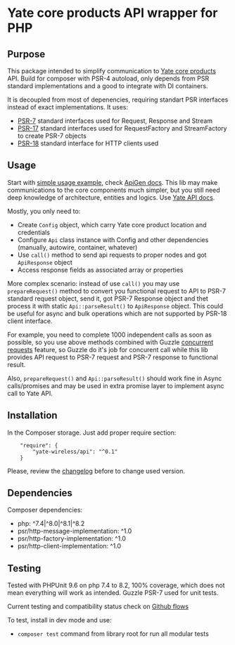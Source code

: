 # Yate core products API wrapper for PHP

## Purpose

This package intended to simplify communication to [Yate core products](https://yatebts.com/products/) API. Build for composer with PSR-4 autoload, only depends from PSR standard implementations and a good to integrate with DI containers.

It is decoupled from most of depenencies, requiring standart PSR interfaces instead of exact implementations. It uses:
- [PSR-7](https://www.php-fig.org/psr/psr-7) standard interfaces used for Request, Response and Stream
- [PSR-17](https://www.php-fig.org/psr/psr-17) standard interfaces used for RequestFactory and StreamFactory to create PSR-7 objects
- [PSR-18](https://www.php-fig.org/psr/psr-18) standard interface for HTTP clients used

## Usage
Start with [simple usage example](https://github.com/yate-wireless/api/blob/master/example/example.php), check [ApiGen docs](https://yate-wireless.github.io/api/). This lib may make communications to the core components much simpler, but you still need deep knowledge of architecture, entities and logics. Use [Yate API docs](https://yatebts.com/documentation/core-network-documentation/).

Mostly, you only need to:
- Create `Config` object, which carry Yate core product location and credentials
- Configure `Api` class instance with Config and other dependencies (manually, autowire, container, whatever)
- Use `call()` method to send api requests to proper nodes and got `ApiResponse` object
- Access response fields as associated array or properties

More complex scenario: instead of use `call()` you may use `prepareRequest()` method to convert you functional request to API to PSR-7 standard request object, send it, got PSR-7 Response object and thet process it with static `Api::parseResult()` to `ApiResponse` object.
This could be useful for async and bulk operations which are not supported by PSR-18 client interface.

For example, you need to complete 1000 independent calls as soon as possible, so you use above methods combined with Guzzle [concurrent requests](https://docs.guzzlephp.org/en/stable/quickstart.html#concurrent-requests) feature, so Guzzle do it's job for concurent call while this lib provides API request to PSR-7 request and PSR-7 response to functional result.

Also, `prepareRequest()` and `Api::parseResult()` should work fine in Async calls/promises and may be used in extra promise layer to implement async call to Yate API.

## Installation
In the Composer storage. Just add proper require section:
```
    "require": {
        "yate-wireless/api": "^0.1"
    }
```
Please, review the [changelog](https://github.com/yate-wireless/api/blob/master/CHANGELOG.MD) before to change used version.

## Dependencies
Composer dependencies:
- php: ^7.4|^8.0|^8.1|^8.2
- psr/http-message-implementation: ^1.0
- psr/http-factory-implementation: ^1.0
- psr/http-client-implementation: ^1.0

## Testing
Tested with PHPUnit 9.6 on php 7.4 to 8.2, 100% coverage, which does not mean everything will work as intended. Guzzle PSR-7 used for unit tests.

Current testing and compatibility status check on [Github flows](https://github.com/yate-wireless/api/actions/workflows/Compatibility.yml)

To test, install in dev mode and use: 
- `composer test` command from library root for run all modular tests

